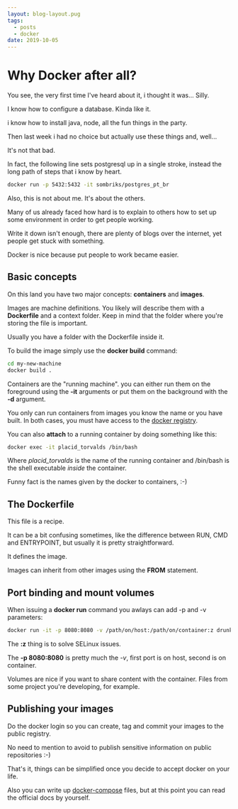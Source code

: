 ```yaml
---
layout: blog-layout.pug
tags: 
  - posts
  - docker
date: 2019-10-05
---
```

# Why Docker after all?

You see, the very first time I've heard about it, i thought it was... Silly.

I know how to configure a database. Kinda like it.

i know how to install java, node, all the fun things in the party.

Then last week i had no choice but actually use these things and, well...

It's not that bad.

In fact, the following line sets postgresql up in a single stroke, instead the
long path of steps that i know by heart.

```bash
docker run -p 5432:5432 -it sombriks/postgres_pt_br
```

Also, this is not about me. It's about the others.

Many of us already faced how hard is to explain to others how to set up some
environment in order to get people working.

Write it down isn't enough, there are plenty of blogs over the internet, yet
people get stuck with something.

Docker is nice because put people to work became easier.

## Basic concepts

On this land you have two major concepts: **containers** and **images**.

Images are machine definitions. You likely will describe them with a **Dockerfile**
and a context folder. Keep in mind that the folder where you're storing the file
is important.

Usually you have a folder with the Dockerfile inside it.

To build the image simply use the **docker build** command:

```bash
cd my-new-machine
docker build .
```

Containers are the "running machine".  you can either run them on the foreground
using the **-it** arguments or put them on the background with the **-d**
argument.

You only can run containers from images you know the name or you have built. In
both cases, you must have access to the [docker registry](https://hub.docker.com/).

You can also **attach** to a running container by doing something like this:

```bash
docker exec -it placid_torvalds /bin/bash
```

Where *placid_torvalds* is the name of the running container and /bin/bash is
the shell executable *inside* the container.

Funny fact is the names given by the docker to containers, :-)

## The Dockerfile

This file is a recipe.

It can be a bit confusing sometimes, like the difference between RUN, CMD and
ENTRYPOINT, but usually it is pretty straightforward.

It defines the image.

Images can inherit from other images using the **FROM** statement.

## Port binding and mount volumes

When issuing a **docker run** command you awlays can add -p and -v parameters:

```bash
docker run -it -p 8080:8080 -v /path/on/host:/path/on/container:z drunk_swan
```

The **:z** thing is to solve SELinux issues.

The **-p 8080:8080** is pretty much the *-v*, first port is on host, second is
on container.

Volumes are nice if you want to share content with the container. Files from
some project you're developing, for example.

## Publishing your images

Do the docker login so you can create, tag and commit your images to the public
registry.

No need to mention to avoid to publish sensitive information on public
repositories :-)

That's it, things can be simplified once you decide to accept docker on your
life.

Also you can write up [docker-compose](https://docs.docker.com/compose/) files,
but at this point you can read the official docs by yourself.
